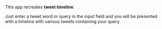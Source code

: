 This app recreates **tweet timeline**.

Just enter a tweet word or query in the input field
and you will be presented with a timeline with various
tweets containing your query.
